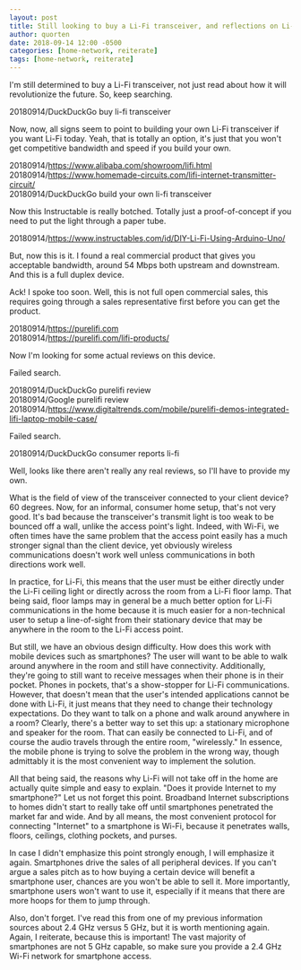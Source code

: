 ```yaml
---
layout: post
title: Still looking to buy a Li-Fi transceiver, and reflections on Li-Fi
author: quorten
date: 2018-09-14 12:00 -0500
categories: [home-network, reiterate]
tags: [home-network, reiterate]
---
```


I'm still determined to buy a Li-Fi transceiver, not just read about
how it will revolutionize the future.  So, keep searching.

20180914/DuckDuckGo buy li-fi transceiver

Now, now, all signs seem to point to building your own Li-Fi
transceiver if you want Li-Fi today.  Yeah, that is totally an option,
it's just that you won't get competitive bandwidth and speed if you
build your own.

20180914/https://www.alibaba.com/showroom/lifi.html  
20180914/https://www.homemade-circuits.com/lifi-internet-transmitter-circuit/  
20180914/DuckDuckGo build your own li-fi transceiver

Now this Instructable is really botched.  Totally just a
proof-of-concept if you need to put the light through a paper tube.

20180914/https://www.instructables.com/id/DIY-Li-Fi-Using-Arduino-Uno/

<!-- more -->

But, now this is it.  I found a real commercial product that gives you
acceptable bandwidth, around 54 Mbps both upstream and downstream.
And this is a full duplex device.

Ack!  I spoke too soon.  Well, this is not full open commercial sales,
this requires going through a sales representative first before you
can get the product.

20180914/https://purelifi.com  
20180914/https://purelifi.com/lifi-products/

Now I'm looking for some actual reviews on this device.

Failed search.

20180914/DuckDuckGo purelifi review  
20180914/Google purelifi review  
20180914/https://www.digitaltrends.com/mobile/purelifi-demos-integrated-lifi-laptop-mobile-case/

Failed search.

20180914/DuckDuckGo consumer reports li-fi

Well, looks like there aren't really any real reviews, so I'll have to
provide my own.

What is the field of view of the transceiver connected to your client
device?  60 degrees.  Now, for an informal, consumer home setup,
that's not very good.  It's bad because the transceiver's transmit
light is too weak to be bounced off a wall, unlike the access point's
light.  Indeed, with Wi-Fi, we often times have the same problem that
the access point easily has a much stronger signal than the client
device, yet obviously wireless communications doesn't work well unless
communications in both directions work well.

In practice, for Li-Fi, this means that the user must be either
directly under the Li-Fi ceiling light or directly across the room
from a Li-Fi floor lamp.  That being said, floor lamps may in general
be a much better option for Li-Fi communications in the home because
it is much easier for a non-technical user to setup a line-of-sight
from their stationary device that may be anywhere in the room to the
Li-Fi access point.

But still, we have an obvious design difficulty.  How does this work
with mobile devices such as smartphones?  The user will want to be
able to walk around anywhere in the room and still have connectivity.
Additionally, they're going to still want to receive messages when
their phone is in their pocket.  Phones in pockets, that's a
show-stopper for Li-Fi communications.  However, that doesn't mean
that the user's intended applications cannot be done with Li-Fi, it
just means that they need to change their technology expectations.  Do
they want to talk on a phone and walk around anywhere in a room?
Clearly, there's a better way to set this up: a stationary microphone
and speaker for the room.  That can easily be connected to Li-Fi, and
of course the audio travels through the entire room, "wirelessly."  In
essence, the mobile phone is trying to solve the problem in the wrong
way, though admittably it is the most convenient way to implement the
solution.

All that being said, the reasons why Li-Fi will not take off in the
home are actually quite simple and easy to explain.  "Does it provide
Internet to my smartphone?"  Let us not forget this point.  Broadband
Internet subscriptions to homes didn't start to really take off until
smartphones penetrated the market far and wide.  And by all means, the
most convenient protocol for connecting "Internet" to a smartphone is
Wi-Fi, because it penetrates walls, floors, ceilings, clothing
pockets, and purses.

In case I didn't emphasize this point strongly enough, I will
emphasize it again.  Smartphones drive the sales of all peripheral
devices.  If you can't argue a sales pitch as to how buying a certain
device will benefit a smartphone user, chances are you won't be able
to sell it.  More importantly, smartphone users won't want to use it,
especially if it means that there are more hoops for them to jump
through.

Also, don't forget.  I've read this from one of my previous
information sources about 2.4 GHz versus 5 GHz, but it is worth
mentioning again.  Again, I reiterate, because this is important!  The
vast majority of smartphones are not 5 GHz capable, so make sure you
provide a 2.4 GHz Wi-Fi network for smartphone access.
